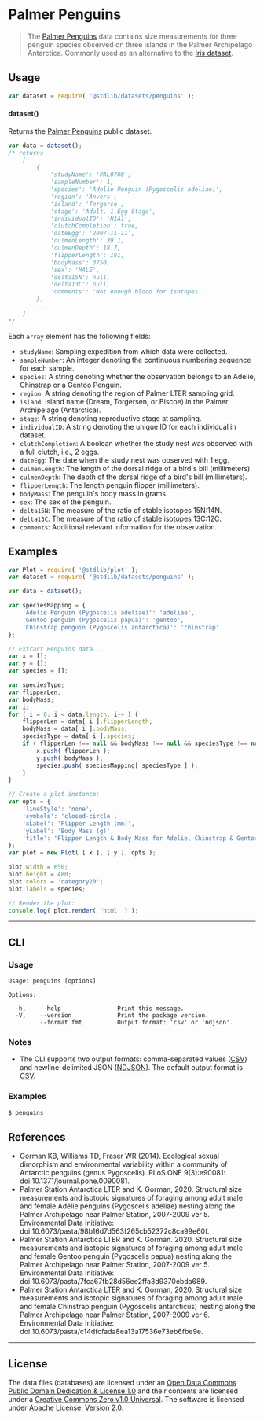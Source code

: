 <!--

@license Apache-2.0

Copyright (c) 2024 The Stdlib Authors.

Licensed under the Apache License, Version 2.0 (the "License");
you may not use this file except in compliance with the License.
You may obtain a copy of the License at

   http://www.apache.org/licenses/LICENSE-2.0

Unless required by applicable law or agreed to in writing, software
distributed under the License is distributed on an "AS IS" BASIS,
WITHOUT WARRANTIES OR CONDITIONS OF ANY KIND, either express or implied.
See the License for the specific language governing permissions and
limitations under the License.

-->

# Palmer Penguins

> The [Palmer Penguins][palmer-penguins] data contains size measurements for three penguin species observed on three islands in the Palmer Archipelago Antarctica. Commonly used as an alternative to the [Iris dataset][iris-dataset].

<section class="intro">

</section>

<!-- /.intro -->

<section class="usage">

## Usage

```javascript
var dataset = require( '@stdlib/datasets/penguins' );
```

#### dataset()

Returns the [Palmer Penguins][palmer-penguins] public dataset.

```javascript
var data = dataset();
/* returns
    [
        {
            'studyName': 'PAL0708',
            'sampleNumber': 1,
            'species': 'Adelie Penguin (Pygoscelis adeliae)',
            'region': 'Anvers',
            'island': 'Torgerse',
            'stage': 'Adult, 1 Egg Stage',
            'individualID': 'N1A1',
            'clutchCompletion': true,
            'dateEgg': '2007-11-11',
            'culmenLength': 39.1,
            'culmenDepth': 18.7,
            'flipperLength': 181,
            'bodyMass': 3750,
            'sex': 'MALE',
            'delta15N': null,
            'delta13C': null,
            'comments': 'Not enough blood for isotopes.'
        },
        ...
    ]
*/
```

Each `array` element has the following fields:

-   `studyName`: Sampling expedition from which data were collected.
-   `sampleNumber`: An integer denoting the continuous numbering sequence for each sample.
-   `species`: A string denoting whether the observation belongs to an Adelie, Chinstrap or a Gentoo Penguin.
-   `region`: A string denoting the region of Palmer LTER sampling grid.
-   `island`: Island name (Dream, Torgersen, or Biscoe) in the Palmer Archipelago (Antarctica).
-   `stage`: A string denoting reproductive stage at sampling.
-   `individualID`: A string denoting the unique ID for each individual in dataset.
-   `clutchCompletion`: A boolean whether the study nest was observed with a full clutch, i.e., 2 eggs.
-   `dateEgg`: The date when the study nest was observed with 1 egg.
-   `culmenLength`: The length of the dorsal ridge of a bird's bill (millimeters).
-   `culmenDepth`: The depth of the dorsal ridge of a bird's bill (millimeters).
-   `flipperLength`: The length penguin flipper (millimeters).
-   `bodyMass`: The penguin's body mass in grams.
-   `sex`: The sex of the penguin.
-   `delta15N`: The measure of the ratio of stable isotopes 15N:14N.
-   `delta13C`: The measure of the ratio of stable isotopes 13C:12C.
-   `comments`: Additional relevant information for the observation.

</section>

<!-- /.usage -->

<section class="examples">

## Examples

<!-- eslint no-undef: "error" -->

```javascript
var Plot = require( '@stdlib/plot' );
var dataset = require( '@stdlib/datasets/penguins' );

var data = dataset();

var speciesMapping = {
    'Adelie Penguin (Pygoscelis adeliae)': 'adeliae',
    'Gentoo penguin (Pygoscelis papua)': 'gentoo',
    'Chinstrap penguin (Pygoscelis antarctica)': 'chinstrap'
};

// Extract Penguins data...
var x = [];
var y = [];
var species = [];

var speciesType;
var flipperLen;
var bodyMass;
var i;
for ( i = 0; i < data.length; i++ ) {
    flipperLen = data[ i ].flipperLength;
    bodyMass = data[ i ].bodyMass;
    speciesType = data[ i ].species;
    if ( flipperLen !== null && bodyMass !== null && speciesType !== null ) {
        x.push( flipperLen );
        y.push( bodyMass );
        species.push( speciesMapping[ speciesType ] );
    }
}

// Create a plot instance:
var opts = {
    'lineStyle': 'none',
    'symbols': 'closed-circle',
    'xLabel': 'Flipper Length (mm)',
    'yLabel': 'Body Mass (g)',
    'title': 'Flipper Length & Body Mass for Adelie, Chinstrap & Gentoo Penguins'
};
var plot = new Plot( [ x ], [ y ], opts );

plot.width = 650;
plot.height = 480;
plot.colors = 'category20';
plot.labels = species;

// Render the plot:
console.log( plot.render( 'html' ) );
```

</section>

<!-- /.examples -->

* * *

<section class="cli">

## CLI

<section class="usage">

### Usage

```text
Usage: penguins [options]

Options:

  -h,    --help                Print this message.
  -V,    --version             Print the package version.
         --format fmt          Output format: 'csv' or 'ndjson'.
```

</section>

<!-- /.usage -->

<section class="notes">

### Notes

-   The CLI supports two output formats: comma-separated values ([CSV][csv]) and newline-delimited JSON ([NDJSON][ndjson]). The default output format is [CSV][csv].

</section>

<!-- /.notes -->

<section class="examples">

### Examples

```bash
$ penguins
```

</section>

<!-- /.examples -->

</section>

<!-- /.cli -->

<section class="references">

## References

-   Gorman KB, Williams TD, Fraser WR (2014). Ecological sexual dimorphism and environmental variability within a community of Antarctic penguins (genus Pygoscelis). PLoS ONE 9(3):e90081: doi:10.1371/journal.pone.0090081.
-   Palmer Station Antarctica LTER and K. Gorman, 2020. Structural size measurements and isotopic signatures of foraging among adult male and female Adélie penguins (Pygoscelis adeliae) nesting along the Palmer Archipelago near Palmer Station, 2007-2009 ver 5. Environmental Data Initiative: doi:10.6073/pasta/98b16d7d563f265cb52372c8ca99e60f.
-   Palmer Station Antarctica LTER and K. Gorman. 2020. Structural size measurements and isotopic signatures of foraging among adult male and female Gentoo penguin (Pygoscelis papua) nesting along the Palmer Archipelago near Palmer Station, 2007-2009 ver 5. Environmental Data Initiative: doi:10.6073/pasta/7fca67fb28d56ee2ffa3d9370ebda689.
-   Palmer Station Antarctica LTER and K. Gorman, 2020. Structural size measurements and isotopic signatures of foraging among adult male and female Chinstrap penguin (Pygoscelis antarcticus) nesting along the Palmer Archipelago near Palmer Station, 2007-2009 ver 6. Environmental Data Initiative: doi:10.6073/pasta/c14dfcfada8ea13a17536e73eb6fbe9e.

</section>

<!-- /.references -->

<!-- <license> -->

* * *

## License

The data files (databases) are licensed under an [Open Data Commons Public Domain Dedication & License 1.0][pddl-1.0] and their contents are licensed under a [Creative Commons Zero v1.0 Universal][cc0]. The software is licensed under [Apache License, Version 2.0][apache-license].

<!-- </license> -->

<!-- Section for related `stdlib` packages. Do not manually edit this section, as it is automatically populated. -->

<section class="related">

</section>

<!-- /.related -->

<!-- Section for all links. Make sure to keep an empty line after the `section` element and another before the `/section` close. -->

<section class="links">

[pddl-1.0]: http://opendatacommons.org/licenses/pddl/1.0/

[cc0]: https://creativecommons.org/publicdomain/zero/1.0

[apache-license]: https://www.apache.org/licenses/LICENSE-2.0

[csv]: https://tools.ietf.org/html/rfc4180

[ndjson]: http://specs.frictionlessdata.io/ndjson/

[palmer-penguins]: https://github.com/allisonhorst/palmerpenguins

[iris-dataset]: https://en.wikipedia.org/wiki/Iris_flower_data_set

</section>

<!-- /.links -->
